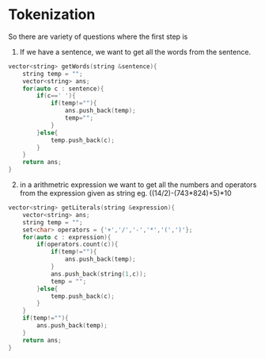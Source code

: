 # Tokenization
So there are variety of questions where the first step is
1. If we have a sentence, we want to get all the words from the sentence.
```c++
vector<string> getWords(string &sentence){
	string temp = "";
	vector<string> ans;
	for(auto c : sentence){
		if(c==' '){
			if(temp!=""){
				ans.push_back(temp);
				temp="";
			}
		}else{
			temp.push_back(c);
		}
	}
	return ans;
}
```

2. in a arithmetric expression we want to get all the numbers and operators from the expression given as string eg. ((14/2)-(743\*824)+5)\*10
```cpp
vector<string> getLiterals(string &expression){
    vector<string> ans;
    string temp = "";
    set<char> operators = {'+','/','-','*','(',')'};
    for(auto c : expression){
        if(operators.count(c)){
            if(temp!=""){
                ans.push_back(temp);
            }
            ans.push_back(string(1,c));
            temp = "";
        }else{
            temp.push_back(c);
        }
    }
    if(temp!=""){
        ans.push_back(temp);
    }
    return ans;
}
```